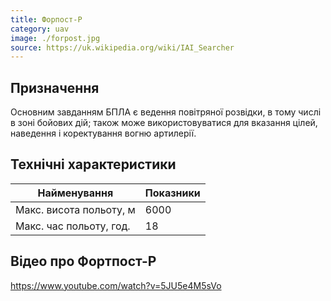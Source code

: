 ```yaml
---
title: Форпост-Р
category: uav
image: ./forpost.jpg
source: https://uk.wikipedia.org/wiki/IAI_Searcher
---
```


## Призначення
Основним завданням БПЛА є ведення повітряної розвідки, в тому числі в зоні бойових дій; також може використовуватися для вказання цілей, наведення і коректування вогню артилерії.

## Технічні характеристики

| Найменування            | Показники |
| ----------------------- | --------- |
| Макс. висота польоту, м | 6000      |
| Макс. час польоту, год. | 18        |


## Відео про Фортпост-Р

https://www.youtube.com/watch?v=5JU5e4M5sVo

